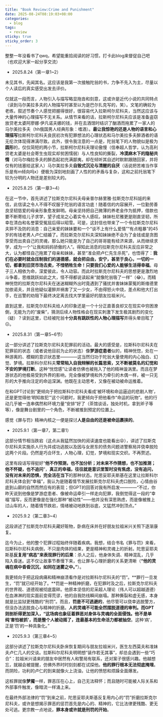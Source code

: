 ```yaml
---
title: "Book Review:Crime and Punishment"
date: 2025-08-24T08:19:03+08:00
categories:
  - blog
tags:
  - review
sticky: true
sticky_order: 3
---
```


整整一年没看书了qwq，希望能重拾阅读的好习惯，打卡此blog来督促自己吧（也欢迎大家一起分享交流）

- 2025.8.24（第一章1~2）

未见其书，先闻其名。这应该是我第一次接触陀翁的书，力争不先入为主，尽量以个人读后的真实感受出发去评价。

仅就这一段而言，人物引入与描写略显拖沓和刻意，这或许是近代小说的共同特点（读到马尔美拉多夫的人物描写时甚至以为是巴尔扎克写的，笑）。文笔的确较为老练，叙述节奏个人感觉把握得很好，很容易代入拉斯柯尔尼科夫，当然这应该与大量传神的心理描写不无关系。从情节来看的话，拉斯柯尔尼科夫应该是准备盗窃放贷老太婆阿廖娜·伊凡诺夫娜的钱，并在去酒馆时结识了酗酒而拖累了一家人的马尔美拉多夫（hh俄国男人经典形象：嗜酒）。**最让我惊艳的还是人物的语言和心理描写**拉斯柯尔尼科夫良民初次有犯罪想法的心理状态和马尔美拉多夫醉酒者的语无伦次体现得淋漓尽致。此外，很令我注意的一点是，陀翁笔下的人物貌似是极为**圆形**的，仅仅简短的两小节，拉斯柯尔尼科夫理论傲慢（信奉超人哲学，认为高利贷老太婆是社会寄生虫现实却贫困懦弱）与人性良知的撕裂，**冷漠麻木下的隐秘共情**（对马尔梅拉多夫的醉态起初充满鄙夷，却在倾听其自述时默默跟随回家，并将仅有的钱塞给这家人）马尔美拉多夫**自毁式沉沦与清醒的自厌**（话说把苦难当作享乐是有m倾向吗x）便极为深刻地刻画了人性的的矛盾与复杂，这和之前托翁笔下较为分明的人物还是差别较大的。


- 2025.8.25（第一章3~4）

在这一节中，首先讲述了拉斯克尔尼科夫母亲普尔赫里雅·拉斯克尔尼科娃的来信，此信读之令人不得不叹服于陀翁的语言功底！随着信的内容展开，一位勤劳善良坚韧慈爱的母亲形象愈发鲜明。母亲坚持把自己微薄的养老金作为抵押，借款也要不断寄给儿子求学，望子成龙之心着实令人感叹。妹妹杜尼雅更是刚直坚韧，所幸在清白和名誉蒙受冤屈后得以昭雪。可是，这封信也带来了一个令拉斯克尔尼科夫猝不及防的消息：自己亲爱的妹妹要和一个“谈不上有什么爱情”“有点粗暴”的45岁的有钱老男人卢仁结婚了。而拉斯克尔尼科夫深知妹妹绝不会为了金钱或是贪图享受而出卖自己的灵魂，那么她只能是为了自己的哥哥能有经济来源，从而继续求学，成为一个“让我和妈妈骄傲的人”。得知此消息的拉斯克尔尼科夫反应非常之大，认为都怪自己拖累了母亲和妹妹，甚至“准会把卢仁先生杀死”，也悟得了：**我们在必要时就会压制我们的道德感，就会把自由，安宁，甚至于良心，一切的一切，都拿到旧货市场去卖，不惜牺牲生命！只要我们心爱的人能够生活得幸福**。母子三人相依为命，深爱彼此，令人动容。而此时拉斯克尔尼科夫的思想更是激烈地斗争着，思维跳跃如此之大，怪不得都说读起来“就像陀翁吸了一样”（😂）。而精神恍惚的拉斯克尔尼科夫在迷迷糊糊外出时竟遇到了骚扰并害妹妹蒙冤的斯维德里加依诺夫，并且他疑似灌醉并祸害了又一少女，不由得怒火中烧，差点和他大打出手，在巡警的劝阻下最终决定离去找大学里最好的朋友拉祖米兴。

直到这里，拉斯克尔尼科夫给人的印象还是一个十分正直善良却又在现实中穷困潦倒，无能为力的“废柴”，猜测后续人物性格会在现实刺激下发生极其剧烈的变化（疑）？读到这里，已经被陀翁**十分具有跳跃性的人物心理描写**弄得头晕目眩了😖。


- 2025.8.31（第一章5~6节）

这一部分讲述了拉斯克尔尼科夫犯罪前的活动。最大的感受是，拉斯科尔尼科夫在犯罪前的状态（或者说他目前为止的状态）像**梦游症患者**似的，精神恍惚，处在一种游离的、模糊的意识状态里————这当然归功于陀翁大量使用的内心独白、幻觉、梦境。拉斯科尔尼科夫**常常陷入自我辩解的长篇思索，又不断被莫名的幻觉和不安的梦境打断**。这种“恍惚感”让读者仿佛也被拖入了他的精神漩涡里。而且在梦游状态的他极易受到外界的影响，完全像被梦境和外力牵引的木偶一样，被一只无形的大手推向注定的命运深渊。他既在主动思考，又像在被动被命运推着。

在和GPT讨论到“更倾向于把拉斯科尔尼科夫看成‘被环境和命运逼迫的悲剧人物’，还是更觉得他‘明知故犯’”这个问题时，我更倾向于把他看作“命运的玩物”。他的行动几乎被一连串偶然和环境力量“安排”好了（茶馆谈话，独处时机，拿到斧子等等），像是舞台剧里的一个角色，不断被推到预定的位置上。

感觉《罪与罚》精神内核之一便是探讨**人是自由的还是被命运裹挟的**。


- 2025.9.1（第一章7，第二章1）

这部分情节相当跌宕（这点从我猛然加快的阅读速度也能看出😝），讲述了拉斯克尔尼科夫实施杀人行为并成功逃脱以及因与女房东的债务问题进警察局并侥幸脱险这两个片段。仍然是巧合环生，人物心理，幻觉，梦境和现实交织。不再赘述。

这里有段话写得挺好“**他不作预测，也不加分析；对未来不作猜想，也不加推测；他不怀疑，也不追问**”，**真正的幸福，往往就是意识里暂时没有焦虑，没有追问，没有对未来的恐惧，完全活在当下**的那种状态。陀思妥耶夫斯基在这里让拉斯科尔尼科夫体会到“幸福”，我认为是随着情节发展拉斯克尔尼科夫虎口脱险，心情由谷底到山巅的自然而然应有的表现；但GPT的回答对我有所启发————“不过，你昨天说到他像是梦游症患者、像被命运牵引一样走向犯罪，我倒觉得这一段的“幸福”描写，反而更像是在强化那种“被动性”——他并没有深思熟虑，而是像被推上过山车的人，随着情节跌宕，情绪被动地跌到谷底，又猛然冲到顶点。”


- 2025.9.2（第二章3~4）

这段讲述了拉斯克尔尼科夫藏好赃物，卧病在床并在好朋友拉祖米兴关照下逐渐康复。

迄今为止，他的整个犯罪过程始终伴随着疾病。我想，结合书名《罪与罚》来看，拉斯科尔尼科夫病倒，不只是肉体的结果，更是精神和灵魂上的折射。陀思妥耶夫斯基**反复用“病态”来表现罪行的后果**：杀人之后，他身体失调、精神混乱，几乎陷入昏迷。这不仅让故事节奏慢下来，也让罪与心理折磨的关系更清晰（**“他的灵魂在病中昏昏沉沉，如同在迷雾之中。”**）。

我更倾向于把这段病痛和精神崩溃看作是对拉斯科尔尼科夫的“罚”。**罪行一旦发生，“罚”就已经开始了。**罚是一种精神折磨，在犯罪时及之后，拉斯克尔尼科夫的世界观、道德观被彻底震碎。他原本坚信的尼采超人理论（伟人可以超越道德）在血淋淋的现实面前变得荒谬，他的自我防线瞬间崩塌。那种撕裂和虚无感，本身就是比监狱更残酷的“刑罚”。而且，**罚是不可逃避的**，他尽管可以侥幸逃脱警方，但没办法逃脱良心与精神的折磨。**人的灵魂不可能全然摆脱道德的审判。**而GPT则剖析得更加深入，“这场病也象征着罪恶对身体与灵魂的全面侵蚀。他不是单纯‘害怕被抓’，而是整个人被动摇了，连**最基本的生命活力都被抽空**。这种‘病’，正是‘罚’的一种具象化。”


- 2025.9.3（第三章4~5）

这部分讲述了拉斯克尔尼科夫卧床恢复期间与朋友拉祖米兴，医生左西莫夫和准妹夫卢仁几人的交谈。拉斯科尔尼科夫明明想“装作若无其事”，却总会遇到一些“巧合”：拉祖米兴请来的朋友中居然有人和警局有联系，还对案子很感兴趣。他越想忘，就越会被提醒，仿佛外界时时刻刻都在试探他。**他的罪行根本无法彻底掩埋**。而阴险，功利的卢仁的到来就像火上浇油，让他的愤怒和烦躁全面爆发。

这桩罪就像**梦魇**一样，罪恶压在心上，自己无法释怀；而且随时可能被人际关系和外部事件触发，像暗流一样涌上来。

在最终外部法律的“罚”到来之前，陀思妥耶夫斯基反复用内心的“罚”折磨拉斯克尔尼科夫，或许是想揭示罪恶的惩罚首先是内心的、精神的，它比法律更残酷、更无处可逃。更宗教一点地说，**罪本身或许就是刑罚的开始**。